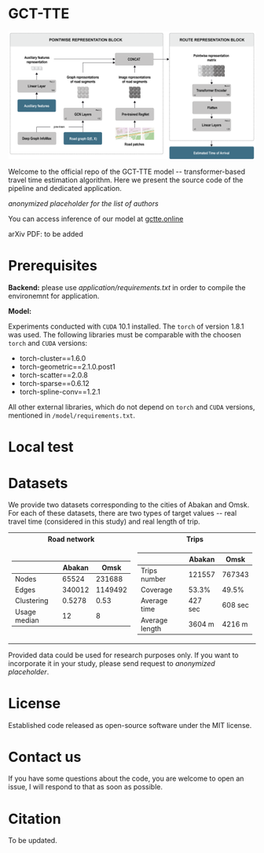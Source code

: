 # GCT-TTE

![Pipeline_image](resources/TTE_pipeline_rev2_w.png#gh-light-mode-only)

Welcome to the official repo of the GCT-TTE model -- transformer-based travel time estimation algorithm. Here we present the source code of the pipeline and dedicated application.

*anonymized placeholder for the list of authors*

You can access inference of our model at [gctte.online](http://gctte.online)

arXiv PDF: to be added

# Prerequisites

**Backend:** please use *application/requirements.txt* in order to compile the environemnt for application. 

**Model:**

Experiments conducted with `CUDA` 10.1 installed. The `torch` of version 1.8.1 was used.  The following libraries must be comparable with the choosen `torch` and `CUDA` versions:
- torch-cluster==1.6.0
- torch-geometric==2.1.0.post1
- torch-scatter==2.0.8
- torch-sparse==0.6.12
- torch-spline-conv==1.2.1

All other external libraries, which do not depend on `torch` and `CUDA` versions, mentioned in `/model/requirements.txt`.

# Local test


# Datasets

We provide two datasets corresponding to the cities of Abakan and Omsk. For each of these datasets, there are two types of target values -- real travel time (considered in this study) and real length of trip. 

<table>
<tr><th>Road network</th><th>Trips</th></tr>
<tr><td>

| | Abakan | Omsk |
|--|--|--|
|Nodes| 65524 | 231688 |
|Edges| 340012 |  1149492 |
|Clustering| 0.5278 | 0.53 |
|Usage median| 12 | 8 |
 
</td><td>

| | Abakan | Omsk |
|--|--|--|
|Trips number|  121557| 767343 |
|Coverage| 53.3% |  49.5% |
|Average time| 427 sec | 608 sec |
|Average length| 3604 m | 4216 m |

</td></tr> </table>

Provided data could be used for research purposes only. If you want to incorporate it in your study, please send request to *anonymized placeholder*.

# License

Established code released as open-source software under the MIT license.

# Contact us

If you have some questions about the code, you are welcome to open an issue, I will respond to that as soon as possible.

# Citation

To be updated.

```
```
